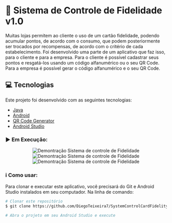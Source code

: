 # :iphone: Sistema de Controle de Fidelidade v1.0
Muitas lojas permitem ao cliente o uso de um cartão fidelidade, podendo acumular pontos, de acordo com o consumo,
que podem posteriormente ser trocados por recompensas, de acordo com o critério de cada estabelecimento.
Foi desenvolvido uma parte de um aplicativo que faz isso, para o cliente e para a empresa.
Para o cliente é possível cadastrar seus pontos e resgatá-los usando um código alfanumérico ou o seu QR Code.
Para a empresa é possível gerar o código alfanumérico e o seu QR Code.

## :computer: Tecnologias

Este projeto foi desenvolvido com as seguintes tecnologias:

-  [Java](https://www.java.com/pt-BR/)
-  [Android](https://developer.android.com/docs)
-  [QR Code Generator](https://github.com/rajnish824/QR_Code_Generator_and_Scanner)
-  [Android Studio](https://developer.android.com/studio)

### :arrow_forward: Em Execução:

<p align="center">
 <img alt="Demontração Sistema de controle de Fidelidade" src="assets/registrarPontos_Cliente_F.gif">
 <img alt="Demontração Sistema de controle de Fidelidade" src="assets/registrarPontos_Empresa_F.gif">
 <img alt="Demontração Sistema de controle de Fidelidade" src="assets/resgatrrPontos_Cliente_F.gif">
</p>

### :information_source: Como usar:

Para clonar e executar este aplicativo, você precisará do Git e Android Studio instalados em seu computador. Na linha de comando:

```bash
# Clonar este repositório
$ git clone https://github.com/DiegoTeixeira7/SystemControlCardFidelity.git

# Abra o projeto em seu Android Studio e execute

```
